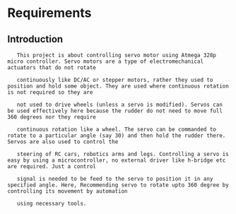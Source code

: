 # Requirements

## Introduction

       This project is about controlling servo motor using Atmega 328p micro controller. Servo motors are a type of electromechanical actuators that do not rotate 
               
       continuously like DC/AC or stepper motors, rather they used to position and hold some object. They are used where continuous rotation is not required so they are
               
       not used to drive wheels (unless a servo is modified). Servos can be used effectively here because the rudder do not need to move full 360 degrees nor they require 
               
       continuous rotation like a wheel. The servo can be commanded to rotate to a particular angle (say 30) and then hold the rudder there. Servos are also used to control the 
       
       steering of RC cars, robotics arms and legs. Controlling a servo is easy by using a microcontroller, no external driver like h-bridge etc are required. Just a control 
       
       signal is needed to be feed to the servo to position it in any specified angle. Here, Recommending servo to rotate upto 360 degree by controlling its movement by automation
       
       using necessary tools.
               
